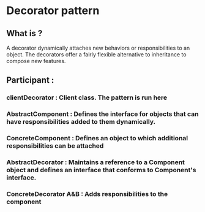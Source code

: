 # Decorator pattern

## What is ?
A decorator dynamically attaches new behaviors or responsibilities to an object.
The decorators offer a fairly flexible alternative to inheritance to compose new features.

## Participant : 
### clientDecorator        : Client class. The pattern is run here
### AbstractComponent      : Defines the interface for objects that can have responsibilities added to them dynamically.   
### ConcreteComponent      : Defines an object to which additional responsibilities can be attached

### AbstractDecorator      : Maintains a reference to a Component object and defines an interface that conforms to Component's interface. 
### ConcreteDecorator A&B  : Adds responsibilities to the component